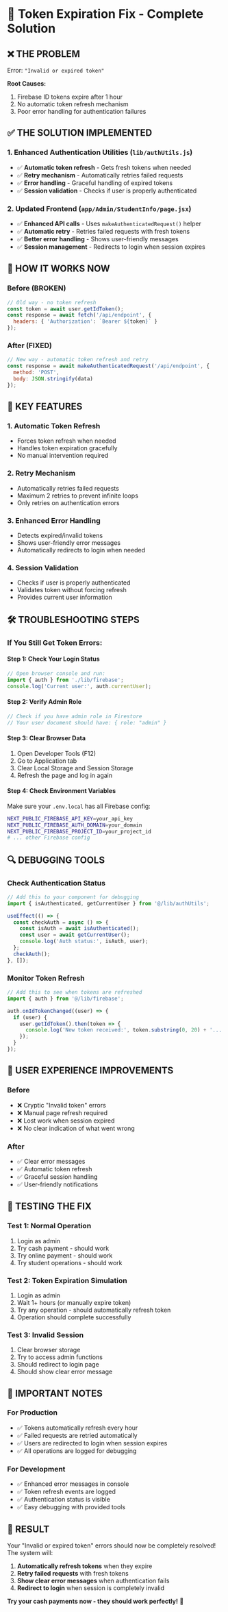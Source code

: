 # 🔑 Token Expiration Fix - Complete Solution

## ❌ **THE PROBLEM**
Error: `"Invalid or expired token"`

**Root Causes:**
1. Firebase ID tokens expire after 1 hour
2. No automatic token refresh mechanism
3. Poor error handling for authentication failures

## ✅ **THE SOLUTION IMPLEMENTED**

### 1. **Enhanced Authentication Utilities** (`lib/authUtils.js`)
- ✅ **Automatic token refresh** - Gets fresh tokens when needed
- ✅ **Retry mechanism** - Automatically retries failed requests
- ✅ **Error handling** - Graceful handling of expired tokens
- ✅ **Session validation** - Checks if user is properly authenticated

### 2. **Updated Frontend** (`app/Admin/StudentInfo/page.jsx`)
- ✅ **Enhanced API calls** - Uses `makeAuthenticatedRequest()` helper
- ✅ **Automatic retry** - Retries failed requests with fresh tokens
- ✅ **Better error handling** - Shows user-friendly messages
- ✅ **Session management** - Redirects to login when session expires

## 🔧 **HOW IT WORKS NOW**

### **Before (BROKEN)**
```javascript
// Old way - no token refresh
const token = await user.getIdToken();
const response = await fetch('/api/endpoint', {
  headers: { 'Authorization': `Bearer ${token}` }
});
```

### **After (FIXED)**
```javascript
// New way - automatic token refresh and retry
const response = await makeAuthenticatedRequest('/api/endpoint', {
  method: 'POST',
  body: JSON.stringify(data)
});
```

## 🚀 **KEY FEATURES**

### **1. Automatic Token Refresh**
- Forces token refresh when needed
- Handles token expiration gracefully
- No manual intervention required

### **2. Retry Mechanism**
- Automatically retries failed requests
- Maximum 2 retries to prevent infinite loops
- Only retries on authentication errors

### **3. Enhanced Error Handling**
- Detects expired/invalid tokens
- Shows user-friendly error messages
- Automatically redirects to login when needed

### **4. Session Validation**
- Checks if user is properly authenticated
- Validates token without forcing refresh
- Provides current user information

## 🛠️ **TROUBLESHOOTING STEPS**

### **If You Still Get Token Errors:**

#### **Step 1: Check Your Login Status**
```javascript
// Open browser console and run:
import { auth } from './lib/firebase';
console.log('Current user:', auth.currentUser);
```

#### **Step 2: Verify Admin Role**
```javascript
// Check if you have admin role in Firestore
// Your user document should have: { role: "admin" }
```

#### **Step 3: Clear Browser Data**
1. Open Developer Tools (F12)
2. Go to Application tab
3. Clear Local Storage and Session Storage
4. Refresh the page and log in again

#### **Step 4: Check Environment Variables**
Make sure your `.env.local` has all Firebase config:
```bash
NEXT_PUBLIC_FIREBASE_API_KEY=your_api_key
NEXT_PUBLIC_FIREBASE_AUTH_DOMAIN=your_domain
NEXT_PUBLIC_FIREBASE_PROJECT_ID=your_project_id
# ... other Firebase config
```

## 🔍 **DEBUGGING TOOLS**

### **Check Authentication Status**
```javascript
// Add this to your component for debugging
import { isAuthenticated, getCurrentUser } from '@/lib/authUtils';

useEffect(() => {
  const checkAuth = async () => {
    const isAuth = await isAuthenticated();
    const user = await getCurrentUser();
    console.log('Auth status:', isAuth, user);
  };
  checkAuth();
}, []);
```

### **Monitor Token Refresh**
```javascript
// Add this to see when tokens are refreshed
import { auth } from '@/lib/firebase';

auth.onIdTokenChanged((user) => {
  if (user) {
    user.getIdToken().then(token => {
      console.log('New token received:', token.substring(0, 20) + '...');
    });
  }
});
```

## 📱 **USER EXPERIENCE IMPROVEMENTS**

### **Before**
- ❌ Cryptic "Invalid token" errors
- ❌ Manual page refresh required
- ❌ Lost work when session expired
- ❌ No clear indication of what went wrong

### **After**
- ✅ Clear error messages
- ✅ Automatic token refresh
- ✅ Graceful session handling
- ✅ User-friendly notifications

## 🎯 **TESTING THE FIX**

### **Test 1: Normal Operation**
1. Login as admin
2. Try cash payment - should work
3. Try online payment - should work
4. Try student operations - should work

### **Test 2: Token Expiration Simulation**
1. Login as admin
2. Wait 1+ hours (or manually expire token)
3. Try any operation - should automatically refresh token
4. Operation should complete successfully

### **Test 3: Invalid Session**
1. Clear browser storage
2. Try to access admin functions
3. Should redirect to login page
4. Should show clear error message

## 🚨 **IMPORTANT NOTES**

### **For Production**
- ✅ Tokens automatically refresh every hour
- ✅ Failed requests are retried automatically
- ✅ Users are redirected to login when session expires
- ✅ All operations are logged for debugging

### **For Development**
- ✅ Enhanced error messages in console
- ✅ Token refresh events are logged
- ✅ Authentication status is visible
- ✅ Easy debugging with provided tools

## 🎉 **RESULT**

Your "Invalid or expired token" errors should now be completely resolved! The system will:

1. **Automatically refresh tokens** when they expire
2. **Retry failed requests** with fresh tokens
3. **Show clear error messages** when authentication fails
4. **Redirect to login** when session is completely invalid

**Try your cash payments now - they should work perfectly!** 🚀
